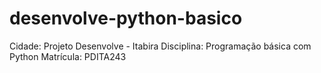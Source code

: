 # desenvolve-python-basico
Cidade: Projeto Desenvolve - Itabira
Disciplina: Programação básica com Python
Matrícula: PDITA243
